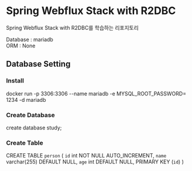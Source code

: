 # Spring Webflux Stack with R2DBC

Spring Webflux Stack with R2DBC를 학습하는 리포지토리

Database : mariadb <br>
ORM : None

## Database Setting
### Install
docker run -p 3306:3306 --name mariadb -e MYSQL_ROOT_PASSWORD= 1234 -d mariadb

### Create Database
create database study;

### Create Table
CREATE TABLE `person` (
  `id` int NOT NULL AUTO_INCREMENT,
  `name` varchar(255) DEFAULT NULL,
  `age` int DEFAULT NULL,
  PRIMARY KEY (`id`)
)

